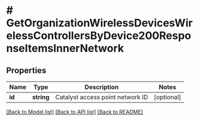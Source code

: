 # # GetOrganizationWirelessDevicesWirelessControllersByDevice200ResponseItemsInnerNetwork

## Properties

Name | Type | Description | Notes
------------ | ------------- | ------------- | -------------
**id** | **string** | Catalyst access point network ID | [optional]

[[Back to Model list]](../../README.md#models) [[Back to API list]](../../README.md#endpoints) [[Back to README]](../../README.md)
